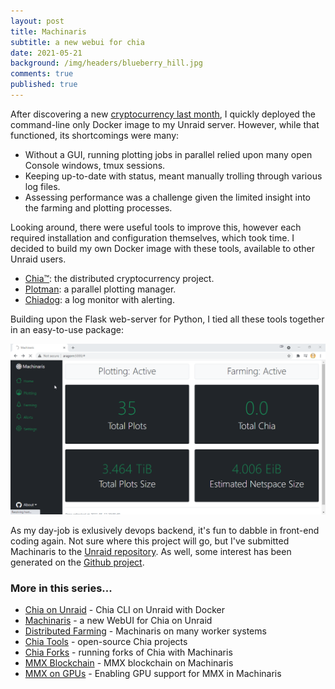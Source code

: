 ```yaml
---
layout: post
title: Machinaris
subtitle: a new webui for chia
date: 2021-05-21
background: /img/headers/blueberry_hill.jpg
comments: true
published: true
---
```


After discovering a new [cryptocurrency last month](/04/30/unraid-chia-plotting-farming/), I quickly deployed the command-line only Docker image to my Unraid server.  However, while that functioned, its shortcomings were many:

* Without a GUI, running plotting jobs in parallel relied upon many open Console windows, tmux sessions.
* Keeping up-to-date with status, meant manually trolling through various log files.
* Assessing performance was a challenge given the limited insight into the farming and plotting processes.

Looking around, there were useful tools to improve this, however each required installation and configuration themselves, which took time.  I decided to build my own Docker image with these tools, available to other Unraid users.  

* [Chia™](https://www.chia.net/): the distributed cryptocurrency project.
* [Plotman](https://github.com/ericaltendorf/plotman): a parallel plotting manager.
* [Chiadog](https://github.com/martomi/chiadog): a log monitor with alerting.

Building upon the Flask web-server for Python, I tied all these tools together in an easy-to-use package:

<img src="/img/posts/unraid_chia_machinaris.png" class="img-fluid" />

As my day-job is exlusively devops backend, it's fun to dabble in front-end coding again.  Not sure where this project will go, but I've submitted Machinaris to the [Unraid repository](https://forums.unraid.net/topic/108896-support-machinaris-chia-cryptocurrency-farming-plotman-plotting-unraid-webui/). As well, some interest has been generated on the [Github project](https://github.com/guydavis/machinaris).

### More in this series...
* [Chia on Unraid](/2021/04/30/unraid-chia-plotting-farming/) - Chia CLI on Unraid with Docker
* [Machinaris](/2021/05/21/unraid-chia-machinaris/) - a new WebUI for Chia on Unraid
* [Distributed Farming](/2021/06/29/machinaris-distributed/) - Machinaris on many worker systems
* [Chia Tools](/2021/09/04/chia-tools/) - open-source Chia projects
* [Chia Forks](/2021/10/13/chia-forks/) - running forks of Chia with Machinaris
* [MMX Blockchain](/2021/12/31/mmx-blockchain/) - MMX blockchain on Machinaris
* [MMX on GPUs](/2022/02/09/mmx-gpu/) - Enabling GPU support for MMX in Machinaris